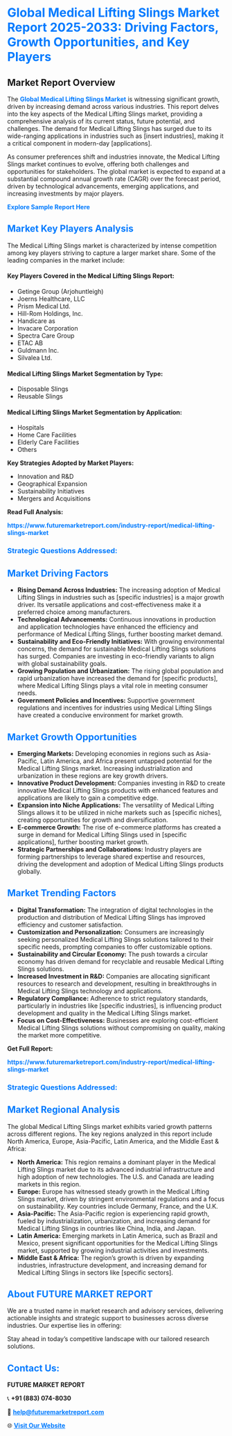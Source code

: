 <h1 style="color: #007BFF;">Global Medical Lifting Slings Market Report 2025-2033: Driving Factors, Growth Opportunities, and Key Players</h1>

<section id="overview">
<h2>Market Report Overview</h2>
<p>The <a href="https://www.futuremarketreport.com/industry-report/medical-lifting-slings-market" style="color: #007BFF; text-decoration: none;"><strong>Global Medical Lifting Slings Market</strong></a> is witnessing significant growth, driven by increasing demand across various industries. This report delves into the key aspects of the Medical Lifting Slings market, providing a comprehensive analysis of its current status, future potential, and challenges. The demand for Medical Lifting Slings has surged due to its wide-ranging applications in industries such as [insert industries], making it a critical component in modern-day [applications].</p>
<p>As consumer preferences shift and industries innovate, the Medical Lifting Slings market continues to evolve, offering both challenges and opportunities for stakeholders. The global market is expected to expand at a substantial compound annual growth rate (CAGR) over the forecast period, driven by technological advancements, emerging applications, and increasing investments by major players.</p>
</section>

<section id="overview">
<p><a href="https://www.futuremarketreport.com/request-sample/reportId=77109" style="color: #007BFF; text-decoration: none;"><strong>Explore Sample Report Here</strong></a></p>
</section>

<section id="key-players">
<h2 style="color: #007BFF;">Market Key Players Analysis</h2>
<p>The Medical Lifting Slings market is characterized by intense competition among key players striving to capture a larger market share. Some of the leading companies in the market include:</p>
<h4>Key Players Covered in the Medical Lifting Slings Report:</h4>
<ul><li>Getinge Group (Arjohuntleigh)</li><li>Joerns Healthcare, LLC</li><li>Prism Medical Ltd.</li><li>Hill-Rom Holdings, Inc.</li><li>Handicare as</li><li>Invacare Corporation</li><li>Spectra Care Group</li><li>ETAC AB</li><li>Guldmann Inc.</li><li>Silvalea Ltd.</li></ul>
<h4>Medical Lifting Slings Market Segmentation by Type:</h4>
<ul><li>Disposable Slings</li><li>Reusable Slings</li></ul>

<h4>Medical Lifting Slings Market Segmentation by Application:</h4>
<ul><li>Hospitals</li><li>Home Care Facilities</li><li>Elderly Care Facilities</li><li>Others</li></ul>
<p><strong>Key Strategies Adopted by Market Players:</strong></p>
<ul>
<li>Innovation and R&D</li>
<li>Geographical Expansion</li>
<li>Sustainability Initiatives</li>
<li>Mergers and Acquisitions</li>
</ul>
</section>

<section>
<p><strong>Read Full Analysis: </strong></p><a href="https://www.futuremarketreport.com/industry-report/medical-lifting-slings-market" style="color: #007BFF; text-decoration: none;"><strong>https://www.futuremarketreport.com/industry-report/medical-lifting-slings-market</strong></a>
<h3 style="color: #007BFF;">Strategic Questions Addressed:</h3>
</section>

<section id="driving-factors">
<h2 style="color: #007BFF;">Market Driving Factors</h2>
<ul>
<li><strong>Rising Demand Across Industries:</strong> The increasing adoption of Medical Lifting Slings in industries such as [specific industries] is a major growth driver. Its versatile applications and cost-effectiveness make it a preferred choice among manufacturers.</li>
<li><strong>Technological Advancements:</strong> Continuous innovations in production and application technologies have enhanced the efficiency and performance of Medical Lifting Slings, further boosting market demand.</li>
<li><strong>Sustainability and Eco-Friendly Initiatives:</strong> With growing environmental concerns, the demand for sustainable Medical Lifting Slings solutions has surged. Companies are investing in eco-friendly variants to align with global sustainability goals.</li>
<li><strong>Growing Population and Urbanization:</strong> The rising global population and rapid urbanization have increased the demand for [specific products], where Medical Lifting Slings plays a vital role in meeting consumer needs.</li>
<li><strong>Government Policies and Incentives:</strong> Supportive government regulations and incentives for industries using Medical Lifting Slings have created a conducive environment for market growth.</li>
</ul>
</section>

<section id="growth-opportunities">
<h2 style="color: #007BFF;">Market Growth Opportunities</h2>
<ul>
<li><strong>Emerging Markets:</strong> Developing economies in regions such as Asia-Pacific, Latin America, and Africa present untapped potential for the Medical Lifting Slings market. Increasing industrialization and urbanization in these regions are key growth drivers.</li>
<li><strong>Innovative Product Development:</strong> Companies investing in R&D to create innovative Medical Lifting Slings products with enhanced features and applications are likely to gain a competitive edge.</li>
<li><strong>Expansion into Niche Applications:</strong> The versatility of Medical Lifting Slings allows it to be utilized in niche markets such as [specific niches], creating opportunities for growth and diversification.</li>
<li><strong>E-commerce Growth:</strong> The rise of e-commerce platforms has created a surge in demand for Medical Lifting Slings used in [specific applications], further boosting market growth.</li>
<li><strong>Strategic Partnerships and Collaborations:</strong> Industry players are forming partnerships to leverage shared expertise and resources, driving the development and adoption of Medical Lifting Slings products globally.</li>
</ul>
</section>

<section id="trending-factors">
<h2 style="color: #007BFF;">Market Trending Factors</h2>
<ul>
<li><strong>Digital Transformation:</strong> The integration of digital technologies in the production and distribution of Medical Lifting Slings has improved efficiency and customer satisfaction.</li>
<li><strong>Customization and Personalization:</strong> Consumers are increasingly seeking personalized Medical Lifting Slings solutions tailored to their specific needs, prompting companies to offer customizable options.</li>
<li><strong>Sustainability and Circular Economy:</strong> The push towards a circular economy has driven demand for recyclable and reusable Medical Lifting Slings solutions.</li>
<li><strong>Increased Investment in R&D:</strong> Companies are allocating significant resources to research and development, resulting in breakthroughs in Medical Lifting Slings technology and applications.</li>
<li><strong>Regulatory Compliance:</strong> Adherence to strict regulatory standards, particularly in industries like [specific industries], is influencing product development and quality in the Medical Lifting Slings market.</li>
<li><strong>Focus on Cost-Effectiveness:</strong> Businesses are exploring cost-efficient Medical Lifting Slings solutions without compromising on quality, making the market more competitive.</li>
</ul>
</section>

<section>
<p><strong>Get Full Report: </strong></p><a href="https://www.futuremarketreport.com/industry-report/medical-lifting-slings-market" style="color: #007BFF; text-decoration: none;"><strong>https://www.futuremarketreport.com/industry-report/medical-lifting-slings-market</strong></a>
<h3 style="color: #007BFF;">Strategic Questions Addressed:</h3>
</section>


<section id="regional-analysis">
<h2 style="color: #007BFF;">Market Regional Analysis</h2>
<p>The global Medical Lifting Slings market exhibits varied growth patterns across different regions. The key regions analyzed in this report include North America, Europe, Asia-Pacific, Latin America, and the Middle East & Africa:</p>
<ul>
<li><strong>North America:</strong> This region remains a dominant player in the Medical Lifting Slings market due to its advanced industrial infrastructure and high adoption of new technologies. The U.S. and Canada are leading markets in this region.</li>
<li><strong>Europe:</strong> Europe has witnessed steady growth in the Medical Lifting Slings market, driven by stringent environmental regulations and a focus on sustainability. Key countries include Germany, France, and the U.K.</li>
<li><strong>Asia-Pacific:</strong> The Asia-Pacific region is experiencing rapid growth, fueled by industrialization, urbanization, and increasing demand for Medical Lifting Slings in countries like China, India, and Japan.</li>
<li><strong>Latin America:</strong> Emerging markets in Latin America, such as Brazil and Mexico, present significant opportunities for the Medical Lifting Slings market, supported by growing industrial activities and investments.</li>
<li><strong>Middle East & Africa:</strong> The region’s growth is driven by expanding industries, infrastructure development, and increasing demand for Medical Lifting Slings in sectors like [specific sectors].</li>
</ul>
</section>

<footer>
<h2 style="color: #007BFF;">About FUTURE MARKET REPORT</h2>
<p>We are a trusted name in market research and advisory services, delivering actionable insights and strategic support to businesses across diverse industries. Our expertise lies in offering:</p>

<p>Stay ahead in today’s competitive landscape with our tailored research solutions.</p>

<h2 style="color: #007BFF;">Contact Us:</h2>
<p><strong>FUTURE MARKET REPORT</strong></p>
<p>📞 <strong>+91 (883) 074-8030</strong></p>
<p>📧 <strong><a href="mailto:help@futuremarketreport.com" style="color: #007BFF;">help@futuremarketreport.com</a></strong></p>
<p>🌐 <strong><a href="https://www.futuremarketreport.com/" style="color: #007BFF;">Visit Our Website</a></strong></p>
</footer>